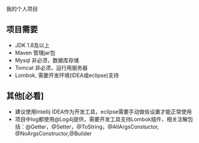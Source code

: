 我的个人项目

## 项目需要
* JDK 1.8及以上
* Maven 管理jar包
* Mysql 非必须，数据库存储
* Tomcat 非必须，运行用服务器
* Lombok, 需要开发环境(IDEA或eclipse)支持

## 其他[必看]
* 建议使用Intellij IDEA作为开发工具，eclipse需要手动做些设置才能正常使用
* 项目中log都使用@Log4j提供，需要开发工具支持Lombok插件，相关注解包括：@Getter，@Setter，@ToString，@AllArgsConstuctor, @NoArgsConstructor,@Builder




